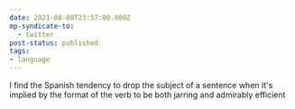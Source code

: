 ```yaml
---
date: 2021-08-08T23:57:00.000Z
mp-syndicate-to:
  - twitter
post-status: published
tags:
- language
---
```


I find the Spanish tendency to drop the subject of a sentence when it's implied by the format of the verb to be both jarring and admirably efficient

